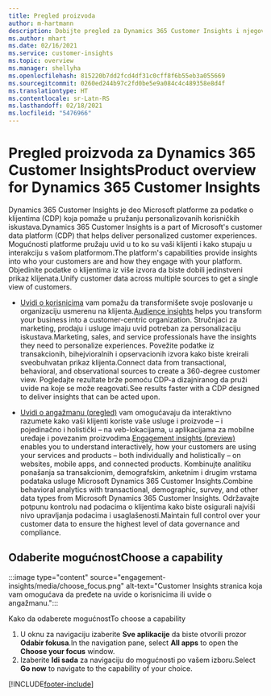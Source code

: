 ```yaml
---
title: Pregled proizvoda
author: m-hartmann
description: Dobijte pregled za Dynamics 365 Customer Insights i njegove mogućnosti.
ms.author: mhart
ms.date: 02/16/2021
ms.service: customer-insights
ms.topic: overview
ms.manager: shellyha
ms.openlocfilehash: 815220b7dd2fcd4df31c0cff8f6b55eb3a055669
ms.sourcegitcommit: 0260ed244b97c2fd0be5e9a084c4c489358e8d4f
ms.translationtype: HT
ms.contentlocale: sr-Latn-RS
ms.lasthandoff: 02/18/2021
ms.locfileid: "5476966"
---
```

# <a name="product-overview-for-dynamics-365-customer-insights"></a><span data-ttu-id="11e89-103">Pregled proizvoda za Dynamics 365 Customer Insights</span><span class="sxs-lookup"><span data-stu-id="11e89-103">Product overview for Dynamics 365 Customer Insights</span></span>

<span data-ttu-id="11e89-104">Dynamics 365 Customer Insights je deo Microsoft platforme za podatke o klijentima (CDP) koja pomaže u pružanju personalizovanih korisničkih iskustava.</span><span class="sxs-lookup"><span data-stu-id="11e89-104">Dynamics 365 Customer Insights is a part of Microsoft's customer data platform (CDP) that helps deliver personalized customer experiences.</span></span> <span data-ttu-id="11e89-105">Mogućnosti platforme pružaju uvid u to ko su vaši klijenti i kako stupaju u interakciju s vašom platformom.</span><span class="sxs-lookup"><span data-stu-id="11e89-105">The platform's capabilities provide insights into who your customers are and how they engage with your platform.</span></span> <span data-ttu-id="11e89-106">Objedinite podatke o klijentima iz više izvora da biste dobili jedinstveni prikaz klijenata.</span><span class="sxs-lookup"><span data-stu-id="11e89-106">Unify customer data across multiple sources to get a single view of customers.</span></span>


- <span data-ttu-id="11e89-107">[Uvidi o korisnicima](audience-insights/overview.md) vam pomažu da transformišete svoje poslovanje u organizaciju usmerenu na klijenta.</span><span class="sxs-lookup"><span data-stu-id="11e89-107">[Audience insights](audience-insights/overview.md) helps you transform your business into a customer-centric organization.</span></span> <span data-ttu-id="11e89-108">Stručnjaci za marketing, prodaju i usluge imaju uvid potreban za personalizaciju iskustava.</span><span class="sxs-lookup"><span data-stu-id="11e89-108">Marketing, sales, and service professionals have the insights they need to personalize experiences.</span></span> <span data-ttu-id="11e89-109">Povežite podatke iz transakcionih, bihejvioralnih i opservacionih izvora kako biste kreirali sveobuhvatan prikaz klijenta.</span><span class="sxs-lookup"><span data-stu-id="11e89-109">Connect data from transactional, behavioral, and observational sources to create a 360-degree customer view.</span></span> <span data-ttu-id="11e89-110">Pogledajte rezultate brže pomoću CDP-a dizajniranog da pruži uvide na koje se može reagovati.</span><span class="sxs-lookup"><span data-stu-id="11e89-110">See results faster with a CDP designed to deliver insights that can be acted upon.</span></span> 

- <span data-ttu-id="11e89-111">[Uvidi o angažmanu (pregled)](engagement-insights/index.yml) vam omogućavaju da interaktivno razumete kako vaši klijenti koriste vaše usluge i proizvode – i pojedinačno i holistički – na veb-lokacijama, u aplikacijama za mobilne uređaje i povezanim proizvodima.</span><span class="sxs-lookup"><span data-stu-id="11e89-111">[Engagement insights (preview)](engagement-insights/index.yml) enables you to understand interactively, how your customers are using your services and products – both individually and holistically – on websites, mobile apps, and connected products.</span></span> <span data-ttu-id="11e89-112">Kombinujte analitiku ponašanja sa transakcionim, demografskim, anketnim i drugim vrstama podataka usluge Microsoft Dynamics 365 Customer Insights.</span><span class="sxs-lookup"><span data-stu-id="11e89-112">Combine behavioral analytics with transactional, demographic, survey, and other data types from Microsoft Dynamics 365 Customer Insights.</span></span> <span data-ttu-id="11e89-113">Održavajte potpunu kontrolu nad podacima o klijentima kako biste osigurali najviši nivo upravljanja podacima i usaglašenosti.</span><span class="sxs-lookup"><span data-stu-id="11e89-113">Maintain full control over your customer data to ensure the highest level of data governance and compliance.</span></span>
 
## <a name="choose-a-capability"></a><span data-ttu-id="11e89-114">Odaberite mogućnost</span><span class="sxs-lookup"><span data-stu-id="11e89-114">Choose a capability</span></span>

:::image type="content" source="engagement-insights/media/choose_focus.png" alt-text="Customer Insights stranica koja vam omogućava da pređete na uvide o korisnicima ili uvide o angažmanu.":::

<span data-ttu-id="11e89-116">Kako da odaberete mogućnost</span><span class="sxs-lookup"><span data-stu-id="11e89-116">To choose a capability</span></span>

1. <span data-ttu-id="11e89-117">U oknu za navigaciju izaberite **Sve aplikacije** da biste otvorili prozor **Odabir fokusa**.</span><span class="sxs-lookup"><span data-stu-id="11e89-117">In the navigation pane, select **All apps** to open the **Choose your focus** window.</span></span>
1. <span data-ttu-id="11e89-118">Izaberite **Idi sada** za navigaciju do mogućnosti po vašem izboru.</span><span class="sxs-lookup"><span data-stu-id="11e89-118">Select **Go now** to navigate to the capability of your choice.</span></span>


[!INCLUDE[footer-include](includes/footer-banner.md)]